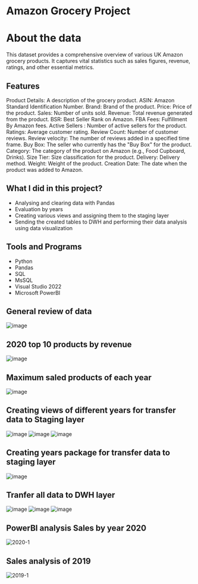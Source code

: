 # Amazon Grocery Project

# About the data
This dataset provides a comprehensive overview of various UK Amazon grocery products. It captures vital statistics such as sales figures, revenue, ratings, and other essential metrics.

## Features 
Product Details: A description of the grocery product.
ASIN: Amazon Standard Identification Number.
Brand: Brand of the product.
Price: Price of the product.
Sales: Number of units sold.
Revenue: Total revenue generated from the product.
BSR: Best Seller Rank on Amazon.
FBA Fees: Fulfillment By Amazon fees.
Active Sellers : Number of active sellers for the product.
Ratings: Average customer rating.
Review Count: Number of customer reviews.
Review velocity: The number of reviews added in a specified time frame.
Buy Box: The seller who currently has the "Buy Box" for the product.
Category: The category of the product on Amazon (e.g., Food Cupboard, Drinks).
Size Tier: Size classification for the product.
Delivery: Delivery method.
Weight: Weight of the product.
Creation Date: The date when the product was added to Amazon.

## What I did in this project?
- Analysing and clearing data with Pandas
- Evaluation by years
- Creating various views and assigning them to the staging layer
- Sending the created tables to DWH and performing their data analysis using data visualization

## Tools and Programs
- Python
- Pandas
- SQL
- MsSQL
- Visual Studio 2022
- Microsoft PowerBI
  
## General review of data
![image](https://github.com/aytekincn/Amazon-UK-Grocery-Project/assets/121166508/bdd4de9a-3e1d-46de-b23b-770e4c1f66f6)

## 2020 top 10 products by revenue
![image](https://github.com/aytekincn/Amazon-UK-Grocery-Project/assets/121166508/0e2f3195-3dc0-458c-9e2e-db1efc1a804f)

## Maximum saled products of each year
![image](https://github.com/aytekincn/Amazon-UK-Grocery-Project/assets/121166508/4dffe2d6-d8b1-40ec-89c0-3f7262041e6a)

## Creating views of different years for transfer data to Staging layer
![image](https://github.com/aytekincn/Amazon-UK-Grocery-Project/assets/121166508/5700f321-07c0-40b2-8918-56e5d6bc400c)
![image](https://github.com/aytekincn/Amazon-UK-Grocery-Project/assets/121166508/303f6590-fc6c-4acc-9443-0e0146bb60cf)
![image](https://github.com/aytekincn/Amazon-UK-Grocery-Project/assets/121166508/89a85a49-0ddf-402b-9ae9-9820dd0f5d82)


## Creating years package for transfer data to staging layer
![image](https://github.com/aytekincn/Amazon-UK-Grocery-Project/assets/121166508/bb92798b-c0e4-41b4-9224-b5c77a4302ca)

## Tranfer all data to DWH layer
![image](https://github.com/aytekincn/Amazon-UK-Grocery-Project/assets/121166508/8c2a7ce3-d9da-406d-8fed-2f85ce3a5ae0)
![image](https://github.com/aytekincn/Amazon-UK-Grocery-Project/assets/121166508/5d61962d-bd9d-4768-8f85-b18bd2163f5e)
![image](https://github.com/aytekincn/Amazon-UK-Grocery-Project/assets/121166508/e6297766-1474-4c18-baf4-25e0a6cbb468)

## PowerBI analysis Sales by year 2020
![2020-1](https://github.com/aytekincn/Amazon-Grocery-Project/assets/121166508/5ac0c366-9882-4c00-83df-99c68c10677b)

## Sales analysis of 2019
![2019-1](https://github.com/aytekincn/Amazon-Grocery-Project/assets/121166508/8e46f297-58d6-4cbf-94cd-b7f7ac1546e5)
